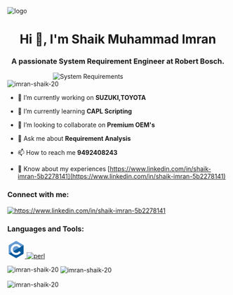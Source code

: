 ![logo](https://i.pinimg.com/736x/23/53/ee/2353eed3a9698514a0be1d621dd87e08.jpg)
<h1 align="center">Hi 👋, I'm Shaik Muhammad Imran</h1>
<h3 align="center">A passionate System Requirement Engineer at Robert Bosch.</h3>

<img align="right" alt="System Requirements" width="400"  src="https://i.pinimg.com/originals/81/17/8b/81178b47a8598f0c81c4799f2cdd4057.gif">

<p align="left"> <img src="https://komarev.com/ghpvc/?username=imran-shaik-20&label=Profile%20views&color=0e75b6&style=flat" alt="imran-shaik-20" /> </p>

- 🔭 I’m currently working on **SUZUKI,TOYOTA**

- 🌱 I’m currently learning **CAPL Scripting**

- 👯 I’m looking to collaborate on **Premium OEM's**

- 💬 Ask me about **Requirement Analysis**

- 📫 How to reach me **9492408243**

- 📄 Know about my experiences [https://www.linkedin.com/in/shaik-imran-5b2278141](https://www.linkedin.com/in/shaik-imran-5b2278141)

<h3 align="left">Connect with me:</h3>
<p align="left">
<a href="https://linkedin.com/in/https://www.linkedin.com/in/shaik-imran-5b2278141" target="blank"><img align="center" src="https://raw.githubusercontent.com/rahuldkjain/github-profile-readme-generator/master/src/images/icons/Social/linked-in-alt.svg" alt="https://www.linkedin.com/in/shaik-imran-5b2278141" height="30" width="40" /></a>
</p>

<h3 align="left">Languages and Tools:</h3>
<p align="left"> <a href="https://www.cprogramming.com/" target="_blank" rel="noreferrer"> <img src="https://raw.githubusercontent.com/devicons/devicon/master/icons/c/c-original.svg" alt="c" width="40" height="40"/> </a> <a href="https://www.perl.org/" target="_blank" rel="noreferrer"> <img src="https://api.iconify.design/logos-perl.svg" alt="perl" width="40" height="40"/> </a> </p>

<p><img align="left" src="https://github-readme-stats.vercel.app/api/top-langs?username=imran-shaik-20&show_icons=true&locale=en&layout=compact" alt="imran-shaik-20" /></p>

<p>&nbsp;<img align="center" src="https://github-readme-stats.vercel.app/api?username=imran-shaik-20&show_icons=true&locale=en" alt="imran-shaik-20" /></p>

<p><img align="center" src="https://github-readme-streak-stats.herokuapp.com/?user=imran-shaik-20&" alt="imran-shaik-20" /></p>

